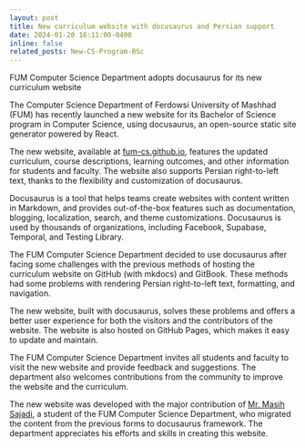 ```yaml
---
layout: post
title: New curriculum website with docusaurus and Persian support
date: 2024-01-20 16:11:00-0400
inline: false
related_posts: New-CS-Program-BSc
---
```


FUM Computer Science Department adopts docusaurus for its new curriculum website

The Computer Science Department of Ferdowsi University of Mashhad (FUM) has recently launched a new website for its Bachelor of Science program in Computer Science, using docusaurus, an open-source static site generator powered by React.

The new website, available at [fum-cs.github.io](https://fum-cs.github.io/), features the updated curriculum, course descriptions, learning outcomes, and other information for students and faculty. The website also supports Persian right-to-left text, thanks to the flexibility and customization of docusaurus.

Docusaurus is a tool that helps teams create websites with content written in Markdown, and provides out-of-the-box features such as documentation, blogging, localization, search, and theme customizations. Docusaurus is used by thousands of organizations, including Facebook, Supabase, Temporal, and Testing Library.

The FUM Computer Science Department decided to use docusaurus after facing some challenges with the previous methods of hosting the curriculum website on GitHub (with mkdocs) and GitBook. These methods had some problems with rendering Persian right-to-left text, formatting, and navigation.

The new website, built with docusaurus, solves these problems and offers a better user experience for both the visitors and the contributors of the website. The website is also hosted on GitHub Pages, which makes it easy to update and maintain.

The FUM Computer Science Department invites all students and faculty to visit the new website and provide feedback and suggestions. The department also welcomes contributions from the community to improve the website and the curriculum.

The new website was developed with the major contribution of [Mr. Masih Sajadi](https://github.com/theMasix), a student of the FUM Computer Science Department, who migrated the content from the previous forms to docusaurus framework. The department appreciates his efforts and skills in creating this website.